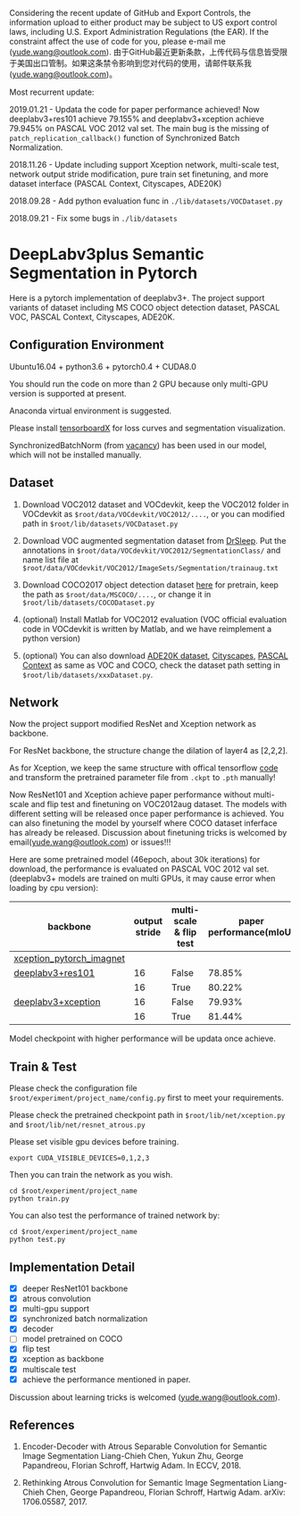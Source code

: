Considering the recent update of GitHub and Export Controls, the information upload to either product may be subject to US export control laws, including U.S. Export Administration Regulations (the EAR). If the constraint affect the use of code for you, please e-mail me (yude.wang@outlook.com).
由于GitHub最近更新条款，上传代码与信息皆受限于美国出口管制。如果这条禁令影响到您对代码的使用，请邮件联系我(yude.wang@outlook.com)。

Most recurrent update:

2019.01.21 - Updata the code for paper performance achieved! Now deeplabv3+res101 achieve 79.155% and deeplabv3+xception achieve 79.945% on PASCAL VOC 2012 val set. The main bug is the missing of `patch_replication_callback()` function of Synchronized Batch Normalization.

2018.11.26 - Update including support Xception network, multi-scale test, network output stride modification, pure train set finetuning, and more dataset interface (PASCAL Context, Cityscapes, ADE20K)  

2018.09.28 - Add python evaluation func in `./lib/datasets/VOCDataset.py`

2018.09.21 - Fix some bugs in `./lib/datasets`

# DeepLabv3plus Semantic Segmentation in Pytorch

Here is a pytorch implementation of deeplabv3+. The project support variants of dataset including MS COCO object detection dataset, PASCAL VOC, PASCAL Context, Cityscapes, ADE20K. 


## Configuration Environment

Ubuntu16.04 + python3.6 + pytorch0.4 + CUDA8.0

You should run the code on more than 2 GPU because only multi-GPU version is supported at present.

Anaconda virtual environment is suggested.

Please install [tensorboardX](https://github.com/lanpa/tensorboardX) for loss curves and segmentation visualization. 

SynchronizedBatchNorm (from [vacancy](https://github.com/vacancy/Synchronized-BatchNorm-PyTorch)) has been used in our model, which will not be installed manually.

## Dataset
1. Download VOC2012 dataset and VOCdevkit, keep the VOC2012 folder in VOCdevkit as `$root/data/VOCdevkit/VOC2012/....`, or you can modified path in `$root/lib/datasets/VOCDataset.py`

2. Download VOC augmented segmentation dataset from [DrSleep](https://www.dropbox.com/s/oeu149j8qtbs1x0/SegmentationClassAug.zip?dl=0). Put the annotations in `$root/data/VOCdevkit/VOC2012/SegmentationClass/` and name list file at `$root/data/VOCdevkit/VOC2012/ImageSets/Segmentation/trainaug.txt`

3. Download COCO2017 object detection dataset [here](http://cocodataset.org/#download) for pretrain, keep the path as `$root/data/MSCOCO/....`, or change it in `$root/lib/datasets/COCODataset.py`

4. (optional) Install Matlab for VOC2012 evaluation (VOC official evaluation code in VOCdevkit is written by Matlab, and we have reimplement a python version)

5. (optional) You can also download [ADE20K dataset](http://sceneparsing.csail.mit.edu/), [Cityscapes](https://www.cityscapes-dataset.com), [PASCAL Context](https://cs.stanford.edu/~roozbeh/pascal-context/) as same as VOC and COCO, check the dataset path setting in `$root/lib/datasets/xxxDataset.py`.

## Network

Now the project support modified ResNet and Xception network as backbone. 

For ResNet backbone, the structure change the dilation of layer4 as [2,2,2].

As for Xception, we keep the same structure with offical tensorflow [code](https://github.com/tensorflow/models/tree/master/research/deeplab) and transform the pretrained parameter file from `.ckpt` to `.pth` manually!

Now ResNet101 and Xception achieve paper performance without multi-scale and flip test and finetuning on VOC2012aug dataset. The models with different setting will be released once paper performance is achieved. You can also finetuning the model by yourself where COCO dataset inferface has already be released. Discussion about finetuning tricks is welcomed by email(yude.wang@outlook.com) or issues!!!

Here are some pretrained model (46epoch, about 30k iterations) for download, the performance is evaluated on PASCAL VOC 2012 val set. (deeplabv3+ models are trained on multi GPUs, it may cause error when loading by cpu version):

| backbone | output stride | multi-scale & flip test | paper performance(mIoU) | our performance(mIoU) |
|----------|---------------|-------------------------|-------------------------|-----------------------|
| [xception_pytorch_imagnet](https://drive.google.com/open?id=1_j_mE07tiV24xXOJw4XDze0-a0NAhNVi) | | | |
| [deeplabv3+res101](https://drive.google.com/open?id=1jSfvNDa60Kq5_KhoUuTKEQX-QbW4RCzn) | 16 | False | 78.85% | 79.155% |
|                   | 16 | True | 80.22% | 79.916% |
| [deeplabv3+xception](https://drive.google.com/open?id=11lgslZ4ayeYZTUQ99Ccu5hpgAWzfLPqj) | 16 | False | 79.93% | 79.945% |
|                   | 16 | True | 81.44% | 81.087% |


Model checkpoint with higher performance will be updata once achieve. 

## Train & Test

Please check the configuration file `$root/experiment/project_name/config.py` first to meet your requirements.

Please check the pretrained checkpoint path in `$root/lib/net/xception.py` and `$root/lib/net/resnet_atrous.py`

Please set visible gpu devices before training.

```
export CUDA_VISIBLE_DEVICES=0,1,2,3
``` 

Then you can train the network as you wish.

```
cd $root/experiment/project_name
python train.py
```

You can also test the performance of trained network by:

```
cd $root/experiment/project_name
python test.py
```

## Implementation Detail
- [x] deeper ResNet101 backbone
- [x] atrous convolution
- [x] multi-gpu support
- [x] synchronized batch normalization
- [x] decoder
- [ ] model pretrained on COCO
- [x] flip test
- [x] xception as backbone
- [x] multiscale test
- [x] achieve the performance mentioned in paper.

Discussion about learning tricks is welcomed (yude.wang@outlook.com).

## References

1. Encoder-Decoder with Atrous Separable Convolution for Semantic Image Segmentation
Liang-Chieh Chen, Yukun Zhu, George Papandreou, Florian Schroff, Hartwig Adam. In ECCV, 2018.

2. Rethinking Atrous Convolution for Semantic Image Segmentation
Liang-Chieh Chen, George Papandreou, Florian Schroff, Hartwig Adam. arXiv: 1706.05587, 2017.
